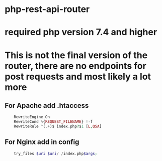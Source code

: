 # php-rest-api-router
# required php version 7.4 and higher
# This is not the final version of the router, there are no endpoints for post requests and most likely a lot more

## For Apache add .htaccess
```php
    RewriteEngine On
    RewriteCond %{REQUEST_FILENAME} !-f
    RewriteRule ^(.+)$ index.php?$1 [L,QSA]
```

## For Nginx add in config
```php
    try_files $uri $uri/ /index.php$args;
```

